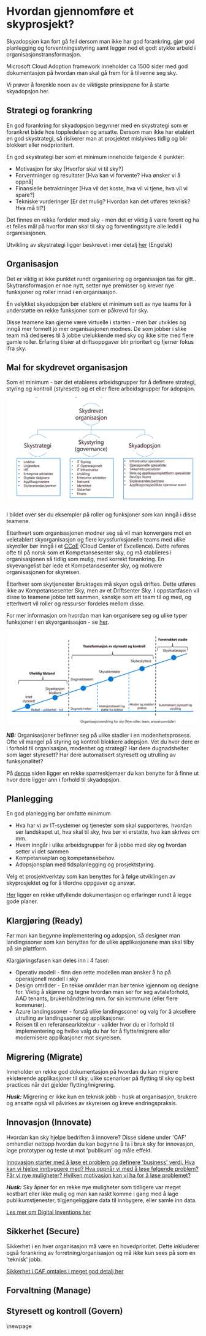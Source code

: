 # Hvordan gjennomføre et skyprosjekt?

Skyadopsjon kan fort gå feil dersom man ikke har god forankring, gjør god planlegging og forventningsstyring samt legger ned et godt stykke arbeid i organisasjonstransformasjon.

Microsoft Cloud Adoption framework inneholder ca 1500 sider med god dokumentasjon på hvordan man skal gå frem for å tilvenne seg sky.

Vi prøver å forenkle noen av de viktigste prinsippene for å starte skyadopsjon her.

## Strategi og forankring

En god forankring for skyadopsjon begynner med en skystrategi som er forankret både hos toppledelsen og ansatte. Dersom man ikke har etablert en god skystrategi, så risikerer man at prosjektet mislykkes tidlig og blir blokkert eller nedprioritert.

En god skystrategi bør som et minimum inneholde følgende 4 punkter:

- Motivasjon for sky [Hvorfor skal vi til sky?]
- Forventninger og resultater [Hva kan vi forvente? Hva ønsker vi å oppnå]
- Finansielle betraktninger [Hva vil det koste, hva vil vi tjene, hva vil vi spare?]
- Tekniske vurderinger [Er det mulig? Hvordan kan det utføres teknisk? Hva må til?]

Det finnes en rekke fordeler med sky - men det er viktig å være forent og ha et felles mål på hvorfor man skal til sky og forventingsstyre alle ledd i organisasjonen. 

Utvikling av skystrategi ligger beskrevet i mer detalj [her](https://docs.microsoft.com/en-us/azure/cloud-adoption-framework/strategy/) (Engelsk)

## Organisasjon

Det er viktig at ikke punktet rundt organisering og organisasjon tas for gitt.. Skytransformasjon er noe nytt, setter nye premisser og krever nye funksjoner og roller innad i en organisasjon. 

En velykket skyadopsjon bør etablere et minimum sett av nye teams for å understøtte en rekke funksjoner som er påkrevd for sky. 

Disse teamene kan gjerne være virtuelle i starten - men bør utvikles og inngå mer formelt jo mer organisasjonen modnes. De som jobber i slike team må dediseres til å jobbe utelukkende med sky og ikke sitte med flere gamle roller. Erfaring tilsier at driftsoppgaver blir prioritert og fjerner fokus ifra sky.

## Mal for skydrevet organisasjon

Som et minimum - bør det etableres arbeidsgrupper for å definere strategi, styring og kontroll (styresett) og et eller flere arbeidsgrupper for adopsjon. 

![Organization MVP](illustrations/caf-mal-skydrevet-organisasjon.png)

I bildet over ser du eksempler på roller og funksjoner som kan inngå i disse teamene.

Etterhvert som organisasjonen modner seg så vil man konvergere mot en veletablert skyorganisasjon og flere kryssfunksjonelle teams med ulike skyroller bør inngå i et [CCoE](https://docs.microsoft.com/en-us/azure/cloud-adoption-framework/organize/cloud-center-of-excellence) (Cloud Center of Excellence).
Dette referes ofte til på norsk som et Kompetansesenter sky, og må etablieres i organisasjonen så tidlig som mulig, med korrekt forankring. En skyevangelist bør lede et Kompetansesenter sky, og motivere organisasjonen for skyreisen.

Etterhver som skytjenester ibruktages må skyen også driftes. Dette utføres ikke av Kompetansesenter Sky, men av et Driftsenter Sky. I oppstartfasen vil disse to teamene jobbe tett sammen, kanskje som ett team til og med, og etterhvert vil roller og ressurser fordeles mellom disse.

For mer informasjon om hvordan man kan organisere seg og ulike typer funksjoner i en skyorganisasjon - se [her](https://docs.microsoft.com/en-us/azure/cloud-adoption-framework/organize/).

![Modenhet](illustrations/caf-modenhet-sky.png)

***NB:*** Organisasjoner befinner seg på ulike stadier i en modenhetsprosess. Ofte vil mangel på styring og kontroll blokkere adopsjon. Vet du hvor dere er i forhold til organisasjon, modenhet og strategi? Har dere dugnadshelter som lager styresett? Har dere automatisert styresett og utrulling av funksjonalitet?

På [denne](https://docs.microsoft.com/en-gb/assessments/
) siden ligger en rekke spørreskjemaer du kan benytte for å finne ut hvor dere ligger ann i forhold til skyadopsjon. 

## Planlegging

En god planlegging bør omfatte minimum

- Hva har vi av IT-systemer og tjenester som skal supporteres, hvordan ser landskapet ut, hva skal til sky, hva bør vi erstatte, hva kan skrives om mm.
- Hvem inngår i ulike arbeidsgrupper for å jobbe med sky og hvordan setter vi det sammen
- Kompetanseplan og kompetansebehov. 
- Adopsjonsplan med tidsplanlegging og prosjektstyring.

Velg et prosjektverktøy som kan benyttes for å følge utviklingen av skyprosjektet og for å tilordne oppgaver og ansvar. 

[Her](https://docs.microsoft.com/en-us/azure/cloud-adoption-framework/plan/) ligger en rekke utfyllende dokumentasjon og erfaringer rundt å legge gode planer.  


## Klargjøring (Ready)

Før man kan begynne implementering og adopsjon, så designer man landingssoner som kan benyttes for de ulike applikasjonene man skal tilby på sin plattform.

Klargjøringsfasen kan deles inn i 4 faser:

- Operativ modell - finn den rette modellen man ønsker å ha på operasjonell modell i sky
- Design områder - En rekke områder man bør tenke igjennom og designe for. Viktig å skjønne og tegne hvordan man ser for seg avtaleforhold, AAD tenants, brukerhåndtering mm. for sin kommune (eller flere kommuner).
- Azure landingssoner - forstå ulike landingssoner og valg for å aksellere utrulling av landingssoner og applikasjoner. 
- Reisen til en referansearkitektur - valider hvor du er i forhold til implementering og hvilke valg du har for å flytte/migrere eller modernisere applikasjoner mot skyreisen.

## Migrering (Migrate)
Inneholder en rekke god dokumentasjon på hvordan du kan migrere ekisterende applikasjoner til sky, ulike scenarioer på flytting til sky og best practices når det gjelder flytting/migrering. 

***Husk:*** Migrering er ikke kun en teknisk jobb - husk at organisasjon, brukere og ansatte også vil påvirkes av skyreisen og kreve endringspraksis.

## Innovasjon (Innovate)
Hvordan kan sky hjelpe bedriften å innovere? Disse sidene under 'CAF' omhandler nettopp hvordan du kan begynne å ta i bruk sky for innovasjon, lage prototyper og teste ut mot 'publikum' og måle effekt. 

[Innovasjon starter med å løse et problem og definere 'business' verdi. Hva kan vi hjelpe innbyggere med? Hva oppnår vi med å løse følgende problem? Får vi nye muligheter? Hvilken motivasjon kan vi ha for å løse problemet?](https://docs.microsoft.com/en-us/azure/cloud-adoption-framework/innovate/business-value)

***Husk:*** Sky åpner for en rekke nye muligheter som tidligere var meget kostbart eller ikke mulig og man kan raskt komme i gang med å lage publikumstjenester, tilgjengeliggjøre data til innbygere, eller samle inn data. 

[Les mer om Digital Inventions her](https://docs.microsoft.com/en-us/azure/cloud-adoption-framework/innovate/considerations/invention)

## Sikkerhet (Secure)

Sikkerhet i en hver organisasjon må være en hovedprioritet. Dette inkluderer også forankring av forretning/organisasjon og må ikke kun sees på som en 'teknisk' jobb. 

[Sikkerhet i CAF omtales i meget god detalj her](https://docs.microsoft.com/en-us/azure/cloud-adoption-framework/secure/)


## Forvaltning (Manage)

## Styresett og kontroll (Govern)

\newpage
